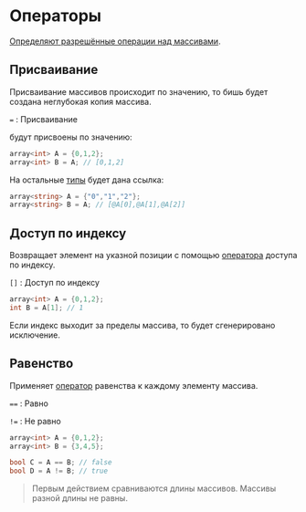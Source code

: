 # Операторы

<a href="https://www.angelcode.com/angelscript/sdk/docs/manual/doc_datatypes_arrays.html#doc_datatypes_array_addon_ops" />

Определяют разрешённые операции над [массивами](array.md).

## Присваивание

Присваивание массивов происходит по значению, то бишь будет создана неглубокая копия массива.


`=`
: Присваивание

[](data-types.md#primitive) будут присвоены по значению:

```C#
array<int> A = {0,1,2};
array<int> B = A; // [0,1,2]
```

На остальные [типы](data-types.md) будет дана ссылка:

```C#
array<string> A = {"0","1","2"};
array<string> B = A; // [@A[0],@A[1],@A[2]]
```

## Доступ по индексу

Возвращает элемент на указной позиции с помощью [оператора](operator.md) доступа по индексу.


`[]`
: Доступ по индексу

```C#
array<int> A = {0,1,2};
int B = A[1]; // 1
```

Если индекс выходит за пределы массива, то будет сгенерировано исключение.

## Равенство

Применяет [оператор](operator.md) равенства к каждому элементу массива.


`==`
: Равно


`!=`
: Не равно

```C#
array<int> A = {0,1,2};
array<int> B = {3,4,5};

bool C = A == B; // false
bool D = A != B; // true
```

> Первым действием сравниваются длины массивов. Массивы разной длины не равны.
